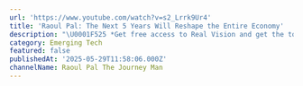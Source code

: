 ```yaml
---
url: 'https://www.youtube.com/watch?v=s2_Lrrk9Ur4'
title: 'Raoul Pal: The Next 5 Years Will Reshape the Entire Economy'
description: "\U0001F525 *Get free access to Real Vision and get the tools, alpha, and community you need to superpower your financial future:* https://rvtv.io/3Y4t5Pw.\n\nIn this sneak peek behind the paywall, Exponentialis..."
category: Emerging Tech
featured: false
publishedAt: '2025-05-29T11:58:06.000Z'
channelName: Raoul Pal The Journey Man
---
```



